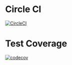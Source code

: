 # Circle CI

[![CircleCI](https://circleci.com/gh/ntnghia0320/train/tree/basic/exercise-01.svg?style=shield)](https://circleci.com/gh/ntnghia0320/train/tree/basic/exercise-01)
# Test Coverage
[![codecov](https://codecov.io/gh/ntnghia0320/train/branch/basic/exercise-01/graph/badge.svg?token=3NiZSsp9Gc)](https://codecov.io/gh/ntnghia0320/train)
